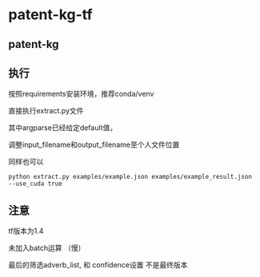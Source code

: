 # patent-kg-tf
## patent-kg

## 执行
按照requirements安装环境，推荐conda/venv  

直接执行extract.py文件  

其中argparse已经给定default值，  

调整input_filename和output_filename至个人文件位置  

同样也可以
```
python extract.py examples/example.json examples/example_result.json  --use_cuda true

```

## 注意
tf版本为1.4  

未加入batch运算 （慢）

最后的筛选adverb_list, 和 confidence设置 不是最终版本

